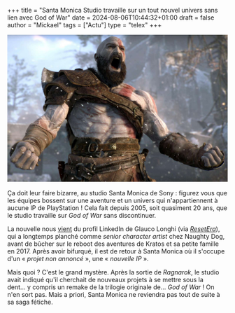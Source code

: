 +++
title = "Santa Monica Studio travaille sur un tout nouvel univers sans lien avec God of War"
date = 2024-08-06T10:44:32+01:00
draft = false
author = "Mickael"
tags = ["Actu"]
type = "telex"
+++

![God of War](god-of-war-kratos.jpg "Marre de Kratos !")

Ça doit leur faire bizarre, au studio Santa Monica de Sony : figurez vous que les équipes bossent sur une aventure et un univers qui n'appartiennent à aucune IP de PlayStation ! Cela fait depuis 2005, soit quasiment 20 ans, que le studio travaille sur *God of War* sans discontinuer.

La nouvelle nous [vient](https://www.linkedin.com/in/glaucolonghi/details/experience/) du profil LinkedIn de Glauco Longhi (via *[ResetEra](https://www.resetera.com/threads/according-to-a-developer-at-santa-monica-studio-the-studios-next-game-is-a-new-ip.943911/)*), qui a longtemps planché comme *senior character artist* chez Naughty Dog, avant de bûcher sur le reboot des aventures de Kratos et sa petite famille en 2017. Après avoir bifurqué, il est de retour à Santa Monica où il s'occupe d'un « *projet non annoncé* », une « *nouvelle IP* ».

Mais quoi ? C'est le grand mystère. Après la sortie de *Ragnarok*, le studio avait indiqué qu'il cherchait de nouveaux projets à se mettre sous la dent… y compris un remake de la trilogie originale de… *God of War* ! On n'en sort pas. Mais a priori, Santa Monica ne reviendra pas tout de suite à sa saga fétiche.